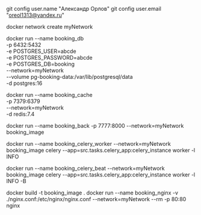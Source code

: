 git config user.name "Александр Орлов"
git config user.email "oreol1313@yandex.ru"


docker network create myNetwork

docker run --name booking_db \
    -p 6432:5432 \
    -e POSTGRES_USER=abcde \
    -e POSTGRES_PASSWORD=abcde \
    -e POSTGRES_DB=booking \
    --network=myNetwork \
    --volume pg-booking-data:/var/lib/postgresql/data \
    -d postgres:16

docker run --name booking_cache \
    -p 7379:6379 \
    --network=myNetwork \
    -d redis:7.4

docker run --name booking_back
    -p 7777:8000
    --network=myNetwork
    booking_image

docker run --name booking_celery_worker
    --network=myNetwork
    booking_image
    celery --app=src.tasks.celery_app:celery_instance worker -l INFO

docker run --name booking_celery_beat
    --network=myNetwork
    booking_image
    celery --app=src.tasks.celery_app:celery_instance worker -l INFO -B

docker build -t booking_image .
docker run --name booking_nginx     -v ./nginx.conf:/etc/nginx/nginx.conf     --network=myNetwork     --rm -p 80:80 nginx
